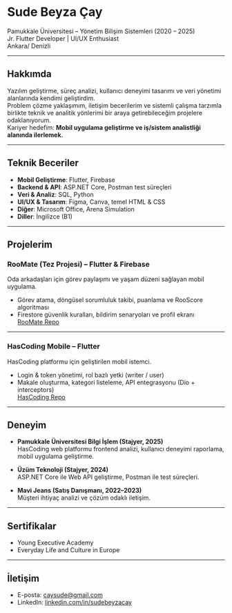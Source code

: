 # Sude Beyza Çay

 Pamukkale Üniversitesi – Yönetim Bilişim Sistemleri (2020 – 2025)  
 Jr. Flutter Developer | UI/UX Enthusiast  
 Ankara/ Denizli

---

## Hakkımda
Yazılım geliştirme, süreç analizi, kullanıcı deneyimi tasarımı ve veri yönetimi alanlarında kendimi geliştirdim.  
Problem çözme yaklaşımım, iletişim becerilerim ve sistemli çalışma tarzımla birlikte teknik ve analitik yönlerimi bir araya getirebileceğim projelere odaklanıyorum.  
Kariyer hedefim: **Mobil uygulama geliştirme ve iş/sistem analistliği alanında ilerlemek.**

---

## Teknik Beceriler
- **Mobil Geliştirme**: Flutter, Firebase  
- **Backend & API**: ASP.NET Core, Postman test süreçleri  
- **Veri & Analiz**: SQL, Python  
- **UI/UX & Tasarım**: Figma, Canva, temel HTML & CSS  
- **Diğer**: Microsoft Office, Arena Simulation  
- **Diller**: İngilizce (B1)

---

## Projelerim

###  RooMate (Tez Projesi) – Flutter & Firebase
Oda arkadaşları için görev paylaşımı ve yaşam düzeni sağlayan mobil uygulama.  
- Görev atama, döngüsel sorumluluk takibi, puanlama ve RooScore algoritması  
- Firestore güvenlik kuralları, bildirim senaryoları ve profil ekranı  
   [RooMate Repo](https://github.com/sdbyzcy/roomate_app)

---

###  HasCoding Mobile – Flutter
HasCoding platformu için geliştirilen mobil istemci.  
- Login & token yönetimi, rol bazlı yetki (writer / user)  
- Makale oluşturma, kategori listeleme, API entegrasyonu (Dio + interceptors)  
   [HasCoding Repo](https://github.com/sdbyzcy/hascoding_mobile)

---

## Deneyim
- **Pamukkale Üniversitesi Bilgi İşlem (Stajyer, 2025)**  
  HasCoding web platformu frontend analizi, kullanıcı deneyimi raporlama, mobil uygulama geliştirme.  

- **Üzüm Teknoloji (Stajyer, 2024)**  
  ASP.NET Core ile Web API geliştirme, Postman ile test süreçleri.  

- **Mavi Jeans (Satış Danışmanı, 2022–2023)**  
  Müşteri ihtiyaç analizi ve çözüm odaklı iletişim.  

---

## Sertifikalar
- Young Executive Academy  
- Everyday Life and Culture in Europe  

---

## İletişim
-  E-posta: [caysude@gmail.com](mailto:caysude@gmail.com)  
-  LinkedIn: [linkedin.com/in/sudebeyzacay](https://www.linkedin.com/in/sudebeyzacay)  
